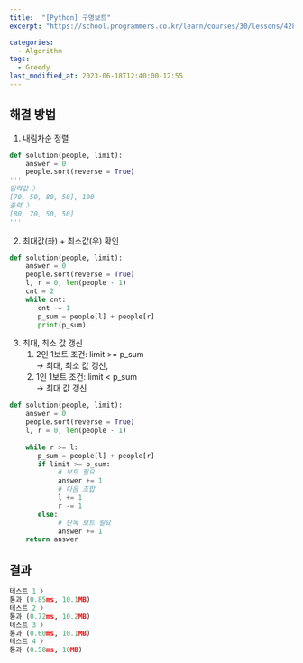 ```yaml
---
title:  "[Python] 구명보트"
excerpt: "https://school.programmers.co.kr/learn/courses/30/lessons/42885"

categories:
  - Algorithm
tags:
  - Greedy
last_modified_at: 2023-06-18T12:40:00-12:55
---
```


## 해결 방법
1. 내림차순 정렬
```python
def solution(people, limit):
    answer = 0 
    people.sort(reverse = True)
'''
입력값 〉  
[70, 50, 80, 50], 100
출력 〉
[80, 70, 50, 50]
'''
```


2. 최대값(좌) + 최소값(우) 확인
```python
def solution(people, limit):
    answer = 0 
    people.sort(reverse = True)
    l, r = 0, len(people - 1)
    cnt = 2
    while cnt:
       cnt -= 1
       p_sum = people[l] + people[r]
       print(p_sum)
```
3. 최대, 최소 값 갱신
	1. 2인 1보트 조건: limit >= p_sum  
  -> 최대, 최소 값 갱신, 
	2. 1인 1보트 조건: limit < p_sum  
  -> 최대 값 갱신
 
```python
def solution(people, limit):
    answer = 0 
    people.sort(reverse = True)
    l, r = 0, len(people - 1)
    
    while r >= l:
       p_sum = people[l] + people[r]
       if limit >= p_sum:
            # 보트 필요
            answer += 1
            # 다음 조합
            l += 1
            r -= 1
       else:
            # 단독 보트 필요
            answer += 1
    return answer
```
## 결과
```python
테스트 1 〉
통과 (0.85ms, 10.1MB)
테스트 2 〉
통과 (0.72ms, 10.2MB)
테스트 3 〉
통과 (0.60ms, 10.1MB)
테스트 4 〉
통과 (0.58ms, 10MB)
```